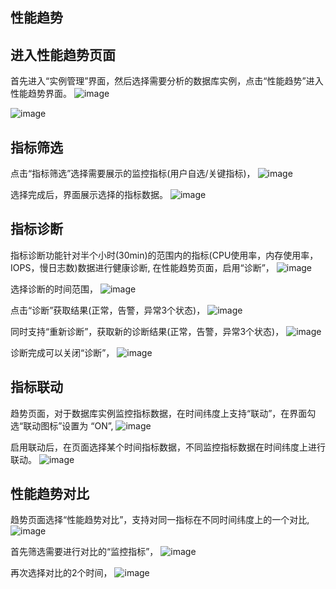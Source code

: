 ## 性能趋势

## 进入性能趋势页面
  首先进入“实例管理”界面，然后选择需要分析的数据库实例，点击“性能趋势”进入
  性能趋势界面。
   ![image](/images/performance-trends-instance-click.png)

   ![image](/images/performance-trends-instance-page.png)

## 指标筛选 
  点击“指标筛选”选择需要展示的监控指标(用户自选/关键指标)，
  ![image](/images/performance-trends-metrics-select.png)

  选择完成后，界面展示选择的指标数据。
  ![image](/images/performance-trends-metrics-select-completed.png)

## 指标诊断
  指标诊断功能针对半个小时(30min)的范围内的指标(CPU使用率，内存使用率，IOPS，慢日志数)数据进行健康诊断,
  在性能趋势页面，启用“诊断”，
  ![image](/images/performance-trends-open-metrics-diagnosis.png)
  
  选择诊断的时间范围，
  ![image](/images/performance-trends-open-metrics-diagnosis-timerange.png)

  点击“诊断”获取结果(正常，告警，异常3个状态)，
  ![image](/images/performance-trends-open-metrics-diagnosis-result.png)

  同时支持“重新诊断”，获取新的诊断结果(正常，告警，异常3个状态)，
  ![image](/images/performance-trends-open-metrics-diagnosis-again.png)
  
  诊断完成可以关闭“诊断”，
  ![image](/images/performance-trends-open-metrics-diagnosis-cancel.png)

## 指标联动
   趋势页面，对于数据库实例监控指标数据，在时间纬度上支持“联动”，在界面勾选“联动图标”设置为
   “ON”,
  ![image](/images/performance-trends-metrics-open-linkage.png)

  启用联动后，在页面选择某个时间指标数据，不同监控指标数据在时间纬度上进行联动。
  ![image](/images/performance-trends-metrics-linkage-select.png)

## 性能趋势对比
  趋势页面选择“性能趋势对比”，支持对同一指标在不同时间纬度上的一个对比,
   ![image](/images/performance-trends-instance-compare-click.png)
  
  首先筛选需要进行对比的“监控指标”，
  ![image](/images/performance-trends-metrics-compare-select.png)

  再次选择对比的2个时间，
   ![image](/images/performance-trends-instance-compare-two-timerange.png)
